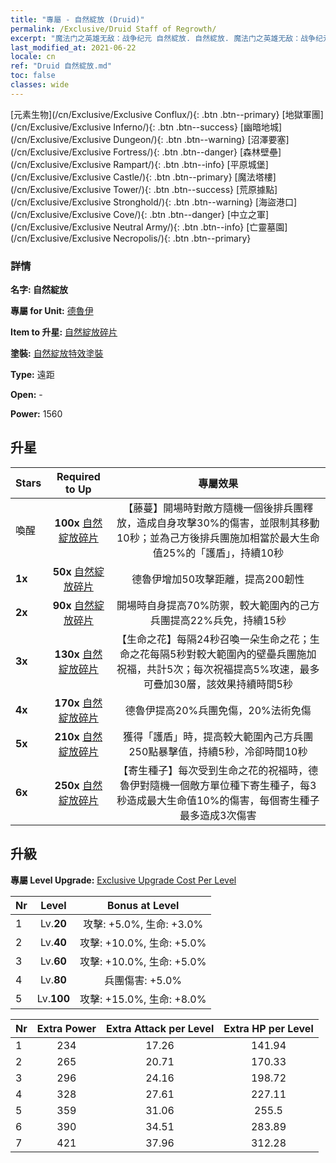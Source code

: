 ```yaml
---
title: "專屬 - 自然綻放 (Druid)"
permalink: /Exclusive/Druid Staff of Regrowth/
excerpt: "魔法门之英雄无敌：战争纪元 自然綻放. 自然綻放. 魔法门之英雄无敌：战争纪元 專屬 自然綻放. 德魯伊 專屬."
last_modified_at: 2021-06-22
locale: cn
ref: "Druid 自然綻放.md"
toc: false
classes: wide
---
```

 [元素生物](/cn/Exclusive/Exclusive Conflux/){: .btn .btn--primary} [地獄軍團](/cn/Exclusive/Exclusive Inferno/){: .btn .btn--success} [幽暗地城](/cn/Exclusive/Exclusive Dungeon/){: .btn .btn--warning} [沼澤要塞](/cn/Exclusive/Exclusive Fortress/){: .btn .btn--danger} [森林壁壘](/cn/Exclusive/Exclusive Rampart/){: .btn .btn--info} [平原城堡](/cn/Exclusive/Exclusive Castle/){: .btn .btn--primary} [魔法塔樓](/cn/Exclusive/Exclusive Tower/){: .btn .btn--success} [荒原據點](/cn/Exclusive/Exclusive Stronghold/){: .btn .btn--warning} [海盜港口](/cn/Exclusive/Exclusive Cove/){: .btn .btn--danger} [中立之軍](/cn/Exclusive/Exclusive Neutral Army/){: .btn .btn--info} [亡靈墓園](/cn/Exclusive/Exclusive Necropolis/){: .btn .btn--primary} 

### 詳情
 **名字: 自然綻放** 

 **專屬 for Unit:** [德魯伊](/cn/units/Druid/) 

 **Item to 升星:** [自然綻放碎片](/cn/Items/con_977/)

 **塗裝:** [自然綻放特效塗裝](/cn/Items/con_645/)

 **Type:** 遠距

 **Open:** -

 **Power:** 1560

## 升星

  |     Stars    |  Required to Up | 專屬效果 |
  |:-------------|:---------------:|:---------------:|
  |  喚醒  | **100x** [自然綻放碎片](/cn/Items/con_977/) | 【藤蔓】開場時對敵方隨機一個後排兵團釋放，造成自身攻擊30%的傷害，並限制其移動10秒；並為己方後排兵團施加相當於最大生命值25%的「護盾」，持續10秒 |
  | **1x** <i class="fas fa-star"/> | **50x** [自然綻放碎片](/cn/Items/con_977/) | 德魯伊增加50攻擊距離，提高200韌性 |
  | **2x** <i class="fas fa-star"/> | **90x** [自然綻放碎片](/cn/Items/con_977/) | 開場時自身提高70%防禦，較大範圍內的己方兵團提高22%兵免，持續15秒 |
  | **3x** <i class="fas fa-star"/> | **130x** [自然綻放碎片](/cn/Items/con_977/) | 【生命之花】每隔24秒召喚一朵生命之花；生命之花每隔5秒對較大範圍內的壁壘兵團施加祝福，共計5次；每次祝福提高5%攻速，最多可疊加30層，該效果持續時間5秒 |
  | **4x** <i class="fas fa-star"/> | **170x** [自然綻放碎片](/cn/Items/con_977/) | 德魯伊提高20%兵團免傷，20%法術免傷 |
  | **5x** <i class="fas fa-star"/> | **210x** [自然綻放碎片](/cn/Items/con_977/) | 獲得「護盾」時，提高較大範圍內己方兵團250點暴擊值，持續5秒，冷卻時間10秒 |
  | **6x** <i class="fas fa-star"/> | **250x** [自然綻放碎片](/cn/Items/con_977/) | 【寄生種子】每次受到生命之花的祝福時，德魯伊對隨機一個敵方單位種下寄生種子，每3秒造成最大生命值10%的傷害，每個寄生種子最多造成3次傷害 |


## 升級
 **專屬 Level Upgrade:** [Exclusive Upgrade Cost Per Level](/Exclusive/ExclusiveUpgradeCostPerLevel/)

  |  Nr  |   Level  | Bonus at Level |
  |:-----|:--------:|:--------------:|
  | 1 | Lv.**20** | 攻擊: +5.0%, 生命: +3.0% |
  | 2 | Lv.**40** | 攻擊: +10.0%, 生命: +5.0% |
  | 3 | Lv.**60** | 攻擊: +10.0%, 生命: +5.0% |
  | 4 | Lv.**80** | 兵團傷害: +5.0% |
  | 5 | Lv.**100** | 攻擊: +15.0%, 生命: +8.0% |


  |  Nr  |  Extra Power | Extra Attack per Level | Extra HP per Level |
  |:-----|:--------:|:--------:|:--------:|
  | 1 | 234 | 17.26 | 141.94 |
  | 2 | 265 | 20.71 | 170.33 |
  | 3 | 296 | 24.16 | 198.72 |
  | 4 | 328 | 27.61 | 227.11 |
  | 5 | 359 | 31.06 | 255.5 |
  | 6 | 390 | 34.51 | 283.89 |
  | 7 | 421 | 37.96 | 312.28 |


